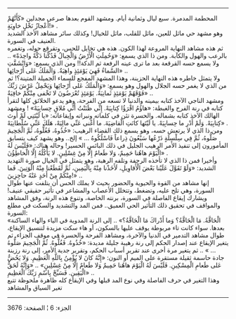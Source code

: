 ------------------------------------------------------------------------

المحطمة المدمرة. سبع ليال وثمانية أيام. ومشهد القوم بعدها صرعى مجدلين
«كَأَنَّهُمْ أَعْجازُ نَخْلٍ خاوِيَةٍ!» .  
وهو مشهد حي ماثل للعين، ماثل للقلب، ماثل للخيال! وكذلك سائر مشاهد الأخذ
الشديد العنيف في السورة.  
ثم هذه مشاهد النهاية المروعة لهذا الكون. هذه هي تخايل للحس، وتقرقع حوله،
وتغمره بالرعب والهول والكآبة. ومن ذا الذي يسمع: «وَحُمِلَتِ الْأَرْضُ وَالْجِبالُ
فَدُكَّتا دَكَّةً واحِدَةً» .. ولا يسمع حسه القرقعة بعد ما ترى عينه الرفعة ثم
الدكة!! ومن الذي يسمع: «وَانْشَقَّتِ السَّماءُ فَهِيَ يَوْمَئِذٍ واهِيَةٌ. وَالْمَلَكُ عَلى
أَرْجائِها» ..  
ولا يتمثل خاطره هذه النهاية الحزينة، وهذا المشهد المفجع للسماء الجميلة
المتينة؟! ثم من الذي لا يغمر حسه الجلال والهول وهو يسمع: «وَالْمَلَكُ عَلى
أَرْجائِها وَيَحْمِلُ عَرْشَ رَبِّكَ فَوْقَهُمْ يَوْمَئِذٍ ثَمانِيَةٌ. يَوْمَئِذٍ تُعْرَضُونَ لا تَخْفى مِنْكُمْ
خافِيَةٌ» ..  
ومشهد الناجي الآخذ كتابه بيمينه والدنيا لا تسعه من الفرحة، وهو يدعو
الخلائق كلها لتقرأ كتابه في رنة الفرح والغبطة: «هاؤُمُ اقْرَؤُا كِتابِيَهْ. إِنِّي
ظَنَنْتُ أَنِّي مُلاقٍ حِسابِيَهْ» ! ومشهد الهالك الآخذ كتابه بشماله. والحسرة تئن في
كلماته ونبراته وإيقاعاته: «يا لَيْتَنِي لَمْ أُوتَ كِتابِيَهْ. وَلَمْ أَدْرِ ما حِسابِيَهْ. يا
لَيْتَها كانَتِ الْقاضِيَةَ. ما أَغْنى عَنِّي مالِيَهْ، هَلَكَ عَنِّي سُلْطانِيَهْ» .  
ومن ذا الذي لا يرتعش حسه، وهو يسمع ذلك القضاء الرهيب: «خُذُوهُ، فَغُلُّوهُ، ثُمَّ
الْجَحِيمَ صَلُّوهُ، ثُمَّ فِي سِلْسِلَةٍ ذَرْعُها سَبْعُونَ ذِراعاً فَاسْلُكُوهُ ... » إلخ.. وهو يشهد
كيف يتسابق المأمورون إلى تنفيذ الأمر الرهيب الجليل في ذلك البائس الحسير!
وحاله هناك: «فَلَيْسَ لَهُ الْيَوْمَ هاهُنا حَمِيمٌ، وَلا طَعامٌ إِلَّا مِنْ غِسْلِينٍ. لا يَأْكُلُهُ
إِلَّا الْخاطِؤُنَ» .  
وأخيرا فمن ذا الذي لا تأخذه الرجفة وتلفه الرهبة، وهو يتمثل في الخيال
صورة التهديد الشديد: «وَلَوْ تَقَوَّلَ عَلَيْنا بَعْضَ الْأَقاوِيلِ، لَأَخَذْنا مِنْهُ بِالْيَمِينِ،
ثُمَّ لَقَطَعْنا مِنْهُ الْوَتِينَ. فَما مِنْكُمْ مِنْ أَحَدٍ عَنْهُ حاجِزِينَ!» ..  
إنها مشاهد من القوة والحيوية والحضور بحيث لا يملك الحس أن يتلفت عنها
طوال السورة، وهي تلح عليه، وتضغط، وتتخلل الأعصاب والمشاعر في تأثير حقيقي
عنيف! ويشارك إيقاع الفاصلة في السورة، برنته الخاصة، وتنوع هذه الرنة، وفق
المشاهد والمواقف في تحقيق ذلك التأثير الحي العميق.. فمن المد والتشديد
والسكت في مطلع السورة:  
«الْحَاقَّةُ. مَا الْحَاقَّةُ؟ وَما أَدْراكَ مَا الْحَاقَّةُ؟» .. إلى الرنة المدوية في الياء
والهاء الساكنة بعدها. سواء كانت تاء مربوطة يوقف عليها بالسكون، أو هاء
سكت مزيدة لتنسيق الإيقاع، طوال مشاهد التدمير في الدنيا والآخرة، ومشاهد
الفرحة والحسرة في موقف الجزاء. ثم يتغير الإيقاع عند إصدار الحكم إلى رنة
رهيبة جليلة مديدة: «خُذُوهُ. فَغُلُّوهُ. ثُمَّ الْجَحِيمَ صَلُّوهُ ... » .. ثم يتغير مرة
أخرى عند تقرير أسباب الحكم، وتقرير جدية الأمر، إلى رنة رزينة جادة حاسمة
ثقيلة مستقرة على الميم أو النون: «إِنَّهُ كانَ لا يُؤْمِنُ بِاللَّهِ الْعَظِيمِ. وَلا يَحُضُّ
عَلى طَعامِ الْمِسْكِينِ. فَلَيْسَ لَهُ الْيَوْمَ هاهُنا حَمِيمٌ وَلا طَعامٌ إِلَّا مِنْ غِسْلِينٍ» ..
«وَإِنَّهُ لَحَقُّ الْيَقِينِ. فَسَبِّحْ بِاسْمِ رَبِّكَ الْعَظِيمِ» ..  
وهذا التغير في حرف الفاصلة وفي نوع المد قبلها وفي الإيقاع كله ظاهرة
ملحوظة تتبع تغير السياق والمشاهد

------------------------------------------------------------------------

الجزء: 6 ¦ الصفحة: 3676
